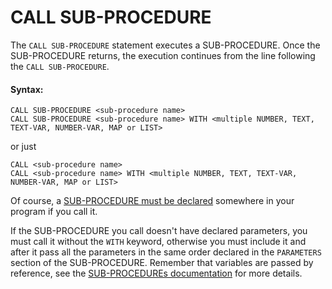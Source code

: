 # CALL SUB-PROCEDURE

The `CALL SUB-PROCEDURE` statement executes a SUB-PROCEDURE. Once the SUB-PROCEDURE returns, the execution continues from the line following the `CALL SUB-PROCEDURE`.

#### Syntax:

```text
CALL SUB-PROCEDURE <sub-procedure name>
CALL SUB-PROCEDURE <sub-procedure name> WITH <multiple NUMBER, TEXT, TEXT-VAR, NUMBER-VAR, MAP or LIST>
```

or just

```text
CALL <sub-procedure name>
CALL <sub-procedure name> WITH <multiple NUMBER, TEXT, TEXT-VAR, NUMBER-VAR, MAP or LIST>
```

Of course, a [SUB-PROCEDURE must be declared](../structure-of-ldpl-source-code/sub-procedures.md) somewhere in your program if you call it.

If the SUB-PROCEDURE you call doesn't have declared parameters, you must call it without the `WITH` keyword, otherwise you must include it and after it pass all the parameters in the same order declared in the `PARAMETERS` section of the SUB-PROCEDURE. Remember that variables are passed by reference, see the [SUB-PROCEDUREs documentation](../structure-of-ldpl-source-code/sub-procedures.md) for more details.
